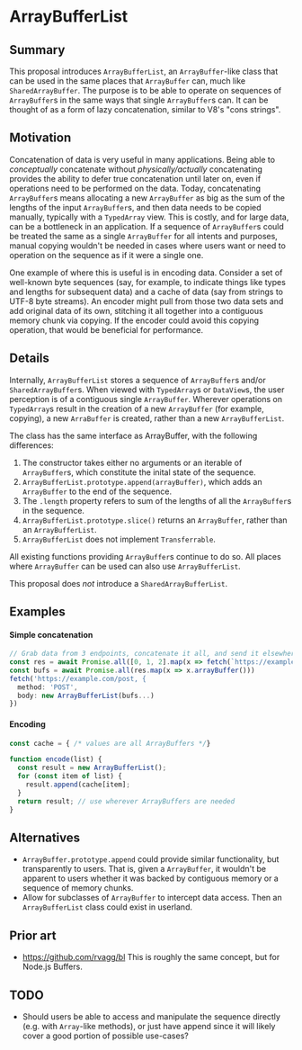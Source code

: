 # ArrayBufferList

## Summary

This proposal introduces `ArrayBufferList`, an `ArrayBuffer`-like class that can
be used in the same places that `ArrayBuffer` can, much like
`SharedArrayBuffer`. The purpose is to be able to operate on sequences of
`ArrayBuffer`s in the same ways that single `ArrayBuffer`s can. It can be
thought of as a form of lazy concatenation, similar to V8's "cons strings".

## Motivation

Concatenation of data is very useful in many applications. Being able to
_conceptually_ concatenate without _physically/actually_ concatenating provides
the ability to defer true concatenation until later on, even if operations need
to be performed on the data. Today, concatenating `ArrayBuffer`s means
allocating a new `ArrayBuffer` as big as the sum of the lengths of the input
`ArrayBuffer`s, and then data needs to be copied manually, typically with a
`TypedArray` view. This is costly, and for large data, can be a bottleneck in an
application. If a sequence of `ArrayBuffer`s could be treated the same as a
single `ArrayBuffer` for all intents and purposes, manual copying wouldn't be
needed in cases where users want or need to operation on the sequence as if it
were a single one.

One example of where this is useful is in encoding data. Consider a set of
well-known byte sequences (say, for example, to indicate things like types and
lengths for subsequent data) and a cache of data (say from strings to UTF-8 byte
streams). An encoder might pull from those two data sets and add original data
of its own, stitching it all together into a contiguous memory chunk via
copying. If the encoder could avoid this copying operation, that would be
beneficial for performance.

## Details

Internally, `ArrayBufferList` stores a sequence of `ArrayBuffer`s and/or
`SharedArrayBuffer`s. When viewed with `TypedArray`s or `DataView`s, the user
perception is of a contiguous single `ArrayBuffer`. Wherever operations on
`TypedArray`s result in the creation of a new `ArrayBuffer` (for example,
copying), a new `ArraBuffer` is created, rather than a new `ArrayBufferList`.

The class has the same interface as ArrayBuffer, with the following differences:

1. The constructor takes either no arguments or an iterable of `ArrayBuffer`s,
   which constitute the inital state of the sequence.
2. `ArrayBufferList.prototype.append(arrayBuffer)`, which adds an `ArrayBuffer`
   to the end of the sequence.
3. The `.length` property refers to sum of the lengths of all the `ArrayBuffer`s
   in the sequence.
4. `ArrayBufferList.prototype.slice()` returns an `ArrayBuffer`, rather than an
   `ArrayBufferList`.
5. `ArrayBufferList` does not implement `Transferrable`.

All existing functions providing `ArrayBuffer`s continue to do so. All places
where `ArrayBuffer` can be used can also use `ArrayBufferList`.

This proposal does _not_ introduce a `SharedArrayBufferList`.

## Examples

#### Simple concatenation

```js
// Grab data from 3 endpoints, concatenate it all, and send it elsewhere
const res = await Promise.all([0, 1, 2].map(x => fetch(`https://example.com/${x}`)))
const bufs = await Promise.all(res.map(x => x.arrayBuffer()))
fetch('https://example.com/post, {
  method: 'POST',
  body: new ArrayBufferList(bufs...)
})
```

#### Encoding

```js
const cache = { /* values are all ArrayBuffers */}

function encode(list) {
  const result = new ArrayBufferList();
  for (const item of list) {
    result.append(cache[item];
  }
  return result; // use wherever ArrayBuffers are needed
}
```

## Alternatives

* `ArrayBuffer.prototype.append` could provide similar functionality, but
  transparently to users. That is, given a `ArrayBuffer`, it wouldn't be
  apparent to users whether it was backed by contiguous memory or a sequence of
  memory chunks.
* Allow for subclasses of `ArrayBuffer` to intercept data access. Then an
  `ArrayBufferList` class could exist in userland.

## Prior art

* <https://github.com/rvagg/bl> This is roughly the same concept, but for
  Node.js Buffers.

## TODO

* Should users be able to access and manipulate the sequence directly (e.g. with
  `Array`-like methods), or just have append since it will likely cover a good
  portion of possible use-cases?
